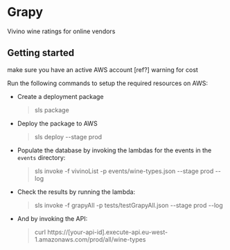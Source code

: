 # Grapy

Vivino wine ratings for online vendors


## Getting started

make sure you have an active AWS account [ref?]
warning for cost

Run the following commands to setup the required resources on AWS:

* Create a deployment package
    > sls package

* Deploy the package to AWS
    > sls deploy --stage prod

* Populate the database by invoking the lambdas for the events in the `events` directory: 
    > sls invoke -f vivinoList -p events/wine-types.json --stage prod --log

* Check the results by running the lambda:
    > sls invoke -f grapyAll -p tests/testGrapyAll.json --stage prod --log

* And by invoking the API:
    > curl https://[your-api-id].execute-api.eu-west-1.amazonaws.com/prod/all/wine-types


